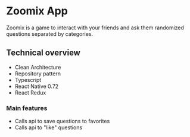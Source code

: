 # Zoomix App

Zoomix is a game to interact with your friends and ask them randomized questions separated by categories.

## Technical overview

- Clean Architecture
- Repository pattern
- Typescript
- React Native 0.72
- React Redux

### Main features

- Calls api to save questions to favorites
- Calls api to "like" questions